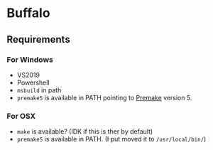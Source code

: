 # Buffalo

## Requirements

### For Windows

- VS2019
- Powershell
- `msbuild` in path
- `premake5` is available in PATH pointing to [Premake](https://premake.github.io/) version 5.

### For OSX

- `make` is available? (IDK if this is ther by default)
- `premake5` is available in PATH. (I put moved it to `/usr/local/bin/`)
